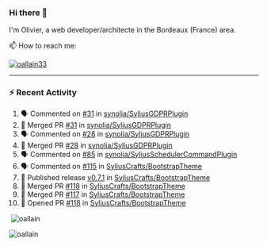 ### Hi there 👋

I'm Olivier, a web developer/architecte in the Bordeaux (France) area.

📫 How to reach me:

<p> <a href="https://twitter.com/oallain33" target="blank"><img src="https://img.shields.io/twitter/follow/oallain33?logo=twitter&style=for-the-badge" alt="oallain33" /></a> </p>

---

### :zap: Recent Activity

<!--START_SECTION:activity-->
1. 🗣 Commented on [#31](https://github.com/synolia/SyliusGDPRPlugin/issues/31) in [synolia/SyliusGDPRPlugin](https://github.com/synolia/SyliusGDPRPlugin)
2. 🎉 Merged PR [#31](https://github.com/synolia/SyliusGDPRPlugin/pull/31) in [synolia/SyliusGDPRPlugin](https://github.com/synolia/SyliusGDPRPlugin)
3. 🗣 Commented on [#28](https://github.com/synolia/SyliusGDPRPlugin/issues/28) in [synolia/SyliusGDPRPlugin](https://github.com/synolia/SyliusGDPRPlugin)
4. 🎉 Merged PR [#28](https://github.com/synolia/SyliusGDPRPlugin/pull/28) in [synolia/SyliusGDPRPlugin](https://github.com/synolia/SyliusGDPRPlugin)
5. 🗣 Commented on [#85](https://github.com/synolia/SyliusSchedulerCommandPlugin/issues/85) in [synolia/SyliusSchedulerCommandPlugin](https://github.com/synolia/SyliusSchedulerCommandPlugin)
6. 🗣 Commented on [#115](https://github.com/SyliusCrafts/BootstrapTheme/issues/115) in [SyliusCrafts/BootstrapTheme](https://github.com/SyliusCrafts/BootstrapTheme)
7. 🚀 Published release [v0.7.1](https://github.com/v0.7.1) in [SyliusCrafts/BootstrapTheme](https://github.com/SyliusCrafts/BootstrapTheme)
8. 🎉 Merged PR [#118](https://github.com/SyliusCrafts/BootstrapTheme/pull/118) in [SyliusCrafts/BootstrapTheme](https://github.com/SyliusCrafts/BootstrapTheme)
9. 🎉 Merged PR [#117](https://github.com/SyliusCrafts/BootstrapTheme/pull/117) in [SyliusCrafts/BootstrapTheme](https://github.com/SyliusCrafts/BootstrapTheme)
10. 💪 Opened PR [#118](https://github.com/SyliusCrafts/BootstrapTheme/pull/118) in [SyliusCrafts/BootstrapTheme](https://github.com/SyliusCrafts/BootstrapTheme)
<!--END_SECTION:activity-->

<p>&nbsp;<img align="center" src="https://github-readme-stats.vercel.app/api?username=oallain&show_icons=true&locale=en" alt="oallain" /></p>

<p><img align="center" src="https://github-readme-streak-stats.herokuapp.com/?user=oallain&" alt="oallain" /></p>

